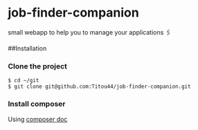 # job-finder-companion
small webapp to help you to manage your applications 🖇️

##Installation

### Clone the project

```
$ cd ~/git
$ git clone git@github.com:Titou44/job-finder-companion.git
```

### Install composer

Using [composer doc](https://getcomposer.org/download/)

